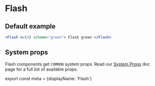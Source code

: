 
# Flash

## Default example

```.jsx
<Flash m={4} scheme="green"> Flash green </Flash>
```

## System props

Flash components get `COMMON` system props. Read our [System Props](/system-props) doc page for a full list of available props.

export const meta = {displayName: 'Flash'}
